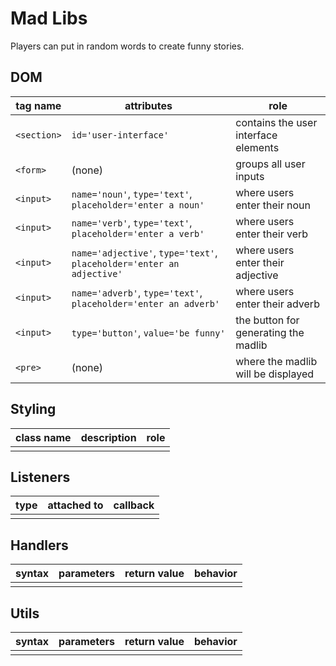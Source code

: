 # Mad Libs

Players can put in random words to create funny stories.

## DOM

| tag name    | attributes                                                            | role                                 |
| ----------- | --------------------------------------------------------------------- | ------------------------------------ |
| `<section>` | `id='user-interface'`                                                 | contains the user interface elements |
| `<form>`    | (none)                                                                | groups all user inputs               |
| `<input>`   | `name='noun'`, `type='text'`, `placeholder='enter a noun'`            | where users enter their noun         |
| `<input>`   | `name='verb'`, `type='text'`, `placeholder='enter a verb'`            | where users enter their verb         |
| `<input>`   | `name='adjective'`, `type='text'`, `placeholder='enter an adjective'` | where users enter their adjective    |
| `<input>`   | `name='adverb'`, `type='text'`, `placeholder='enter an adverb'`       | where users enter their adverb       |
| `<input>`   | `type='button'`, `value='be funny'`                                   | the button for generating the madlib |
| `<pre>`     | (none)                                                                | where the madlib will be displayed   |

## Styling

| class name | description | role |
| ---------- | ----------- | ---- |
|            |             |      |

## Listeners

| type | attached to | callback |
| ---- | ----------- | -------- |
|      |             |          |

## Handlers

| syntax | parameters | return value | behavior |
| ------ | ---------- | ------------ | -------- |
|        |            |              |          |

## Utils

| syntax | parameters | return value | behavior |
| ------ | ---------- | ------------ | -------- |
|        |            |              |          |
